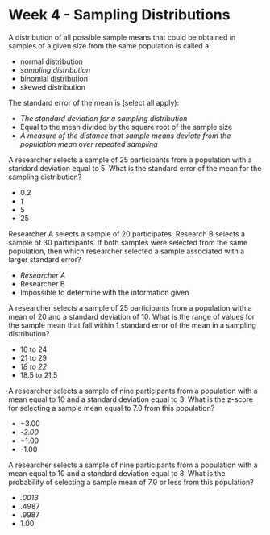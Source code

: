 # Week 4 - Sampling Distributions

A distribution of all possible sample means that could be obtained in samples of a given size from the same population is called a:
- normal distribution
- *sampling distribution*
- binomial distribution 
- skewed distribution

The standard error of the mean is (select all apply):
- *The standard deviation for a sampling distribution*
- Equal to the mean divided by the square root of the sample size
- *A measure of the distance that sample means deviate from the population mean over repeated sampling*

A researcher selects a sample of 25 participants from a population with a standard deviation equal to 5. What is the standard error of the mean for the sampling distribution?
- 0.2
- ***1***
- 5
- 25

Researcher A selects a sample of 20 participates. Research B selects a sample of 30 participants. If both samples were selected from the same population, then which researcher selected a sample associated with a larger standard error?
- *Researcher A*
- Researcher B
- Impossible to determine with the information given 

A researcher selects a sample of 25 participants from a population with a mean of 20 and a standard deviation of 10. What is the range of values for the sample mean that fall within 1 standard error of the mean in a sampling distribution?
- 16 to 24
- 21 to 29
- *18 to 22*
- 18.5 to 21.5

A researcher selects a sample of nine participants from a population with a mean equal to 10 and a standard deviation equal to 3. What is the z-score for selecting a sample mean equal to 7.0 from this population?
- +3.00
- *-3.00*
- +1.00
- -1.00

A researcher selects a sample of nine participants from a population with a mean equal to 10 and a standard deviation equal to 3. What is the probability of selecting a sample mean of 7.0 or less from this population?
- *.0013*
- .4987
- .9987
- 1.00



